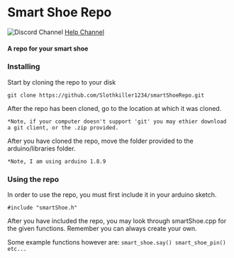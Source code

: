 # Smart Shoe Repo

![Discord Channel](https://avatars3.githubusercontent.com/u/1965106?s=16&v=4) [Help Channel](https://discord.gg/S9uT74G)

#### A repo for your smart shoe

### Installing

  Start by cloning the repo to your disk

  ```
  git clone https://github.com/Slothkiller1234/smartShoeRepo.git
  ```
  
  After the repo has been cloned, go to the location at which it was cloned.
  
    *Note, if your computer doesn't support 'git' you may ethier download a git client, or the .zip provided.
  
  After you have cloned the repo, move the folder provided to the arduino/libraries folder.
  
	*Note, I am using arduino 1.8.9

### Using the repo
	
   In order to use the repo, you must first include it in your arduino sketch.
	
	
	#include "smartShoe.h"
	
   After you have included the repo, you may look through smartShoe.cpp for the given functions. Remember you can always create your own.
   
   Some example functions however are:
	```
	smart_shoe.say()
	smart_shoe_pin()
	etc...
	```